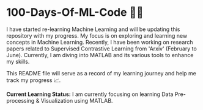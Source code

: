 # 100-Days-Of-ML-Code 🧑‍💻
I have started re-learning Machine Learning and will be updating this repository with my progress. My focus is on exploring and learning new concepts in Machine Learning. Recently, I have been working on research papers related to Supervised Contrastive Learning from 'Arxiv' (February to June). Currently, I am diving into MATLAB and its various tools to enhance my skills.

This README file will serve as a record of my learning journey and help me track my progress 📈.

**Current Learning Status:** I am currently focusing on learning Data Pre-processing & Visualization using MATLAB.
